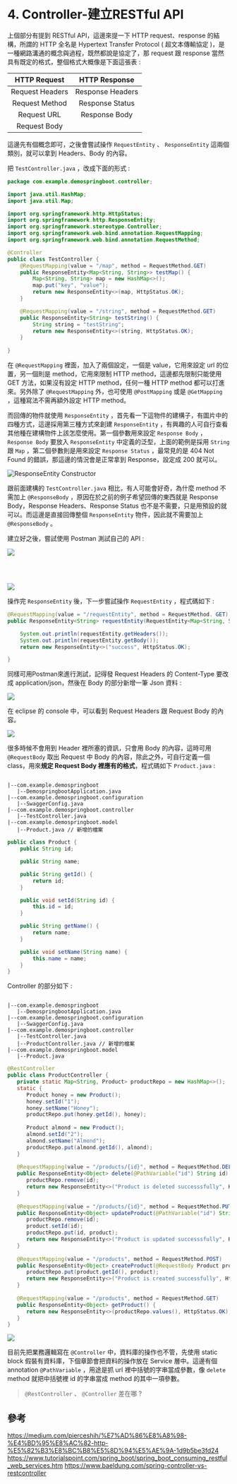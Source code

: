 # 4. Controller-建立RESTful API

上個部分有提到 RESTful API，這邊來提一下 HTTP request、response 的結構，所謂的 HTTP 全名是 Hypertext Transfer Protocol ( 超文本傳輸協定 )，是一種網路溝通的概念與過程，既然都說是協定了，那 request 跟 response 當然具有既定的格式，整個格式大概像是下面這張表 :

|  HTTP Request   | HTTP Response  |
|  :----:  | :----:  |
| Request Headers  | Response Headers |
| Request Method  | Response Status |
| Request URL  | Response Body |
| Request Body  |                 |

這邊先有個概念即可，之後會嘗試操作 `RequestEntity` 、 `ResponseEntity` 這兩個類別，就可以拿到 Headers、Body 的內容。

把 `TestController.java` ，改成下面的形式 :

``` Java
package com.example.demospringboot.controller;

import java.util.HashMap;
import java.util.Map;

import org.springframework.http.HttpStatus;
import org.springframework.http.ResponseEntity;
import org.springframework.stereotype.Controller;
import org.springframework.web.bind.annotation.RequestMapping;
import org.springframework.web.bind.annotation.RequestMethod;

@Controller
public class TestController {
    @RequestMapping(value = "/map", method = RequestMethod.GET)
    public ResponseEntity<Map<String, String>> testMap() {
        Map<String, String> map = new HashMap<>();
        map.put("key", "value");
        return new ResponseEntity<>(map, HttpStatus.OK);
    }

    @RequestMapping(value = "/string", method = RequestMethod.GET)
    public ResponseEntity<String> testString() {
        String string = "testString";
        return new ResponseEntity<>(string, HttpStatus.OK);
    }
    
}
```

在 `@RequestMapping` 裡面，加入了兩個設定，一個是 value，它用來設定 url 的位置，另一個則是 method，它用來限制 HTTP method，這邊都先限制只能使用 GET 方法，如果沒有設定 HTTP method，任何一種 HTTP method 都可以打進來。另外除了 `@RequestMapping` 外，也可使用 `@PostMapping` 或是 `@GetMapping` ，這種寫法不需再額外設定 HTTP method。

而回傳的物件就使用 `ResponseEntity` ，首先看一下這物件的建構子，有圖片中的四種方式，這邊採用第三種方式來創建 `ResponseEntity` ，有興趣的人可自行查看其他種在建構物件上該怎麼使用。第一個參數用來設定 `Response Body` ， `Response Body` 要放入 `ResponseEntity` 中定義的泛型，上面的範例是採用 `String` 跟 `Map` ，第二個參數則是用來設定 `Response Status` ，最常見的是 404 Not Found 的錯誤，那這邊的情況會是正常拿到 Response，設定成 200 就可以。

![ResponseEntity Constructor](/images/4-1.png)

跟前面建構的 `TestController.java` 相比，有人可能會好奇，為什麼 method 不需加上 `@ResponseBody` ，原因在於之前的例子希望回傳的東西就是 Response Body，Response Headers、Response Status 也不是不需要，只是用預設的就可以。而這邊是直接回傳整個 `ResponseEntity` 物件，因此就不需要加上 `@ResponseBody` 。

建立好之後，嘗試使用 Postman 測試自己的 API :

![  ](/images/4-2.png)

<br><br>

![  ](/images/4-3.png)

操作完 `ResponseEntity` 後，下一步嘗試操作 `RequestEntity` ，程式碼如下 :

```java 
@RequestMapping(value = "/requestEntity", method = RequestMethod. GET)
public ResponseEntity<String> requestEntity(RequestEntity<Map<String, String>> requestEntity) {

    System.out.println(requestEntity.getHeaders());
    System.out.println(requestEntity.getBody());
    return new ResponseEntity<>("success", HttpStatus.OK);

}

``` 

同樣可用Postman來進行測試，記得發 Request Headers 的 Content-Type 要改成 application/json，然後在 Body 的部分新增一筆 Json 資料 :

![  ](/images/4-4.png)

在 eclipse 的 console 中，可以看到 Request Headers 跟 Request Body 的內容。

![  ](/images/4-5.png)

很多時候不會用到 Header 裡所塞的資訊，只會用 Body 的內容，這時可用 `@RequestBody` 取出 Request 中 Body 的內容，除此之外，可自行定義一個 class，用來**規定 Request Body 裡應有的格式**，程式碼如下 `Product.java` :

```

|--com.example.demospringboot
   |--DemospringbootApplication.java
|--com.example.demospringboot.configuration
   |--SwaggerConfig.java
|--com.example.demospringboot.controller
   |--TestController.java
|--com.example.demospringboot.model
   |--Product.java // 新增的檔案

``` 

```Java
public class Product {
    public String id;

    public String name;

    public String getId() {
        return id;
    }

    public void setId(String id) {
        this.id = id;
    }

    public String getName() {
        return name;
    }

    public void setName(String name) {
        this.name = name;
    }
}
```

Controller 的部分如下 :

``` 

|--com.example.demospringboot
   |--DemospringbootApplication.java
|--com.example.demospringboot.configuration
   |--SwaggerConfig.java
|--com.example.demospringboot.controller
   |--TestController.java
   |--ProductController.java // 新增的檔案
|--com.example.demospringboot.model
   |--Product.java
```

``` Java
@RestController
public class ProductController {
   private static Map<String, Product> productRepo = new HashMap<>();
   static {
      Product honey = new Product();
      honey.setId("1");
      honey.setName("Honey");
      productRepo.put(honey.getId(), honey);
      
      Product almond = new Product();
      almond.setId("2");
      almond.setName("Almond");
      productRepo.put(almond.getId(), almond);
   }
   
   @RequestMapping(value = "/products/{id}", method = RequestMethod.DELETE)
   public ResponseEntity<Object> delete(@PathVariable("id") String id) { 
      productRepo.remove(id);
      return new ResponseEntity<>("Product is deleted successsfully", HttpStatus.OK);
   }
   
   @RequestMapping(value = "/products/{id}", method = RequestMethod.PUT)
   public ResponseEntity<Object> updateProduct(@PathVariable("id") String id, @RequestBody Product product) { 
      productRepo.remove(id);
      product.setId(id);
      productRepo.put(id, product);
      return new ResponseEntity<>("Product is updated successsfully", HttpStatus.OK);
   }
   
   @RequestMapping(value = "/products", method = RequestMethod.POST)
   public ResponseEntity<Object> createProduct(@RequestBody Product product) {
      productRepo.put(product.getId(), product);
      return new ResponseEntity<>("Product is created successfully", HttpStatus.CREATED);
   }
   
   @RequestMapping(value = "/products", method = RequestMethod.GET)
   public ResponseEntity<Object> getProduct() {
      return new ResponseEntity<>(productRepo.values(), HttpStatus.OK);
   }
}
```

<img src="/images/4-6.png">

目前先把業務邏輯寫在 `@Controller` 中，資料庫的操作也不管，先使用 static block 假裝有資料庫，下個章節會把資料的操作放在 Service 層中。這邊有個 annotation `@PathVariable` ，用途是抓 url 裡中括號的字串當成參數，像 `delete` method 就把中括號裡 id 的字串當成 method 的其中一項參數。

> `@RestController` 、 `@Controller` 差在哪 ?

## 參考

https://medium.com/pierceshih/%E7%AD%86%E8%A8%98-%E4%BD%95%E8%AC%82-http-%E5%82%B3%E8%BC%B8%E5%8D%94%E5%AE%9A-1d9b5be3fd24
https://www.tutorialspoint.com/spring_boot/spring_boot_consuming_restful_web_services.htm
https://www.baeldung.com/spring-controller-vs-restcontroller
